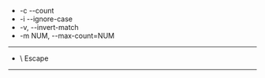 * -c --count
* -i --ignore-case
* -v, --invert-match
* -m NUM, --max-count=NUM

---

* \\ Escape

---
